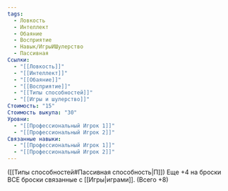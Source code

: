 ```yaml
---
tags:
  - Ловкость
  - Интеллект
  - Обаяние
  - Восприятие
  - Навык/ИгрыИШулерство
  - Пассивная
Ссылки:
  - "[[Ловкость]]"
  - "[[Интеллект]]"
  - "[[Обаяние]]"
  - "[[Восприятие]]"
  - "[[Типы способностей]]"
  - "[[Игры и шулерство]]"
Стоимость: "15"
Стоимость выкупа: "30"
Уровни:
  - "[[Профессиональный Игрок 1]]"
  - "[[Профессиональный Игрок 2]]"
Связанные навыки:
  - "[[Профессиональный Игрок 1]]"
  - "[[Профессиональный Игрок 2]]"
---
```

([[Типы способностей#Пассивная способность|П]]) Еще +4 на броски ВСЕ броски связанные с [[Игры|играми]]. (Всего +8)